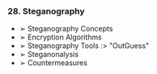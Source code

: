 ### 28. Steganography
  * ➢ Steganography Concepts
  * ➢ Encryption Algorithms
  * ➢ Steganography Tools :> "OutGuess"
  * ➢ Steganonalysis
  * ➢ Countermeasures

